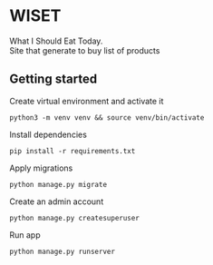 # WISET
What I Should Eat Today.<br/>
Site that generate to buy list of products
## Getting started

Create virtual environment and activate it
```
python3 -m venv venv && source venv/bin/activate
```
Install dependencies
```
pip install -r requirements.txt
```
Apply migrations
```
python manage.py migrate
```
Create an admin account
```
python manage.py createsuperuser
```
Run app
```
python manage.py runserver
```